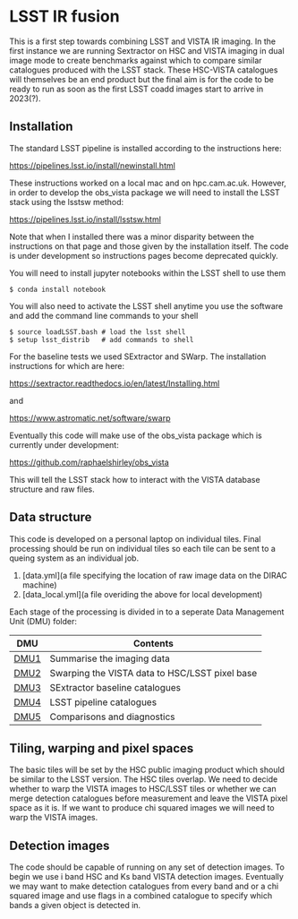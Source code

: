 # LSST IR fusion

This is a first step towards combining LSST and VISTA IR imaging. In the first instance we are running Sextractor on HSC and VISTA imaging in dual image mode to create benchmarks against which to compare similar catalogues produced with the LSST stack. These HSC-VISTA catalogues will themselves be an end product but the final aim is for the code to be ready to run as soon as the first LSST coadd images start to arrive in 2023(?).

## Installation

The standard LSST pipeline is installed according to the instructions here:

https://pipelines.lsst.io/install/newinstall.html

These instructions worked on a local mac and on hpc.cam.ac.uk. However, in order to develop the obs_vista package we will need to install the LSST stack using the lsstsw method:

https://pipelines.lsst.io/install/lsstsw.html

Note that when I installed there was a minor disparity between the instructions on that page and those given by the installation itself. The code is under development so instructions pages become deprecated quickly.

You will need to install jupyter notebooks within the LSST shell to use them

```Shell
$ conda install notebook

```

You will also need to activate the LSST shell anytime you use the software and add the command line commands to your shell

```Shell
$ source loadLSST.bash # load the lsst shell
$ setup lsst_distrib   # add commands to shell
```

For the baseline tests we used SExtractor and SWarp. The installation instructions for which are here:

https://sextractor.readthedocs.io/en/latest/Installing.html

and 

https://www.astromatic.net/software/swarp

Eventually this code will make use of the obs_vista package which is currently under development:

https://github.com/raphaelshirley/obs_vista

This will tell the LSST stack how to interact with the VISTA database structure and raw files.


## Data structure

This code is developed on a personal laptop on individual tiles. Final processing should be run on individual tiles so each tile can be sent to a queing system as an individual job. 

1. [data.yml](a file specifying the location of raw image data on the DIRAC machine)
2. [data_local.yml](a file overiding the above for local development)

Each stage of the processing is divided in to a seperate Data Management Unit (DMU) folder:

 DMU               |  Contents
-------------------|------------------------------------------
 [DMU1](dmu1)      |  Summarise the imaging data
 [DMU2](dmu2)      |  Swarping the VISTA data to HSC/LSST pixel base
 [DMU3](dmu3)      |  SExtractor baseline catalogues
 [DMU4](dmu4)      |  LSST pipeline catalogues
 [DMU5](dmu5)      |  Comparisons and diagnostics


## Tiling, warping and pixel spaces

The basic tiles will be set by the HSC public imaging product which should be similar to the LSST version. The HSC tiles overlap. We need to decide whether to warp the VISTA images to HSC/LSST tiles or whether we can merge detection catalogues before measurement and leave the VISTA pixel space as it is. If we want to produce chi squared images we will need to warp the VISTA images.

## Detection images

The code should be capable of running on any set of detection images. To begin we use i band HSC and Ks band VISTA detection images. Eventually we may want to make detection catalogues from every band and or a chi squared image and use flags in a combined catalogue to specify which bands a given object is detected in.
